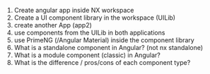 1. Create angular app inside NX workspace
2. Create a UI component library in the workspace (UILib)
3. create another App (app2)
4. use components from the UILib in both applications
5. use PrimeNG (/Angular Material) inside the component library
6. What is a standalone component in Angular? (not nx standalone)
7. What is a module component (classic) in Angular?
8. What is the difference / pros/cons of each component type?
